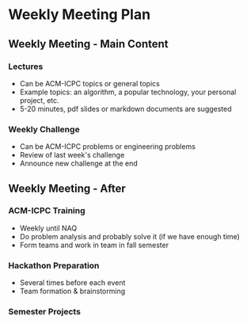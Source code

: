 Weekly Meeting Plan
===

Weekly Meeting - Main Content
---

### Lectures

* Can be ACM-ICPC topics or general topics
* Example topics: an algorithm, a popular technology, your personal project, etc.
* 5-20 minutes, pdf slides or markdown documents are suggested

### Weekly Challenge

* Can be ACM-ICPC problems or engineering problems
* Review of last week's challenge
* Announce new challenge at the end

Weekly Meeting - After
---

### ACM-ICPC Training

* Weekly until NAQ
* Do problem analysis and probably solve it (if we have enough time)
* Form teams and work in team in fall semester

### Hackathon Preparation

* Several times before each event
* Team formation & brainstorming

### Semester Projects
